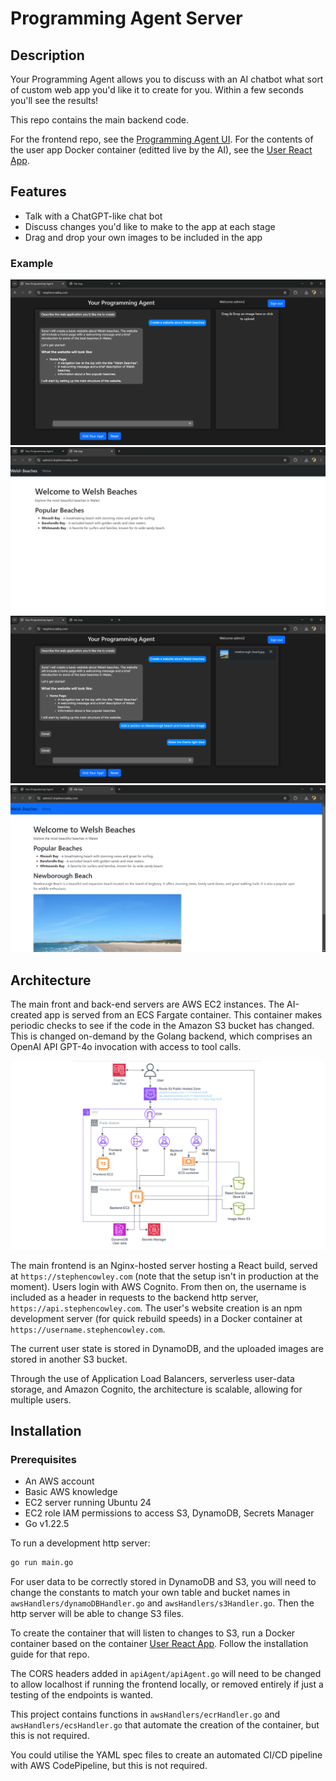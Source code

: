 # Programming Agent Server

## Description

Your Programming Agent allows you to discuss with an AI chatbot what sort of custom web app you'd like it to create for you. Within a few seconds you'll see the results! 

This repo contains the main backend code.

For the frontend repo, see the [Programming Agent UI](https://github.com/stephen1cowley/programming-agent-ui). For the contents of the user app Docker container (editted live by the AI), see the [User React App](https://github.com/stephen1cowley/user-react-app).

## Features
- Talk with a ChatGPT-like chat bot
- Discuss changes you'd like to make to the app at each stage
- Drag and drop your own images to be included in the app

### Example
![tutorial1](readmeFiles/tutorial1.png)
![tutorial2](readmeFiles/tutorial2.png)
![tutorial3](readmeFiles/tutorial3.png)
![tutorial4](readmeFiles/tutorial4.png)

## Architecture

The main front and back-end servers are AWS EC2 instances. The AI-created app is served from an ECS Fargate container. This container makes periodic checks to see if the code in the Amazon S3 bucket has changed. This is changed on-demand by the Golang backend, which comprises an OpenAI API GPT-4o invocation with access to tool calls.

![architecture diagram](readmeFiles/arch.png)

The main frontend is an Nginx-hosted server hosting a React build, served at `https://stephencowley.com` (note that the setup isn't in production at the moment). Users login with AWS Cognito. From then on, the username is included as a header in requests to the backend http server, `https://api.stephencowley.com`. The user's website creation is an npm development server (for quick rebuild speeds) in a Docker container at `https://username.stephencowley.com`.

The current user state is stored in DynamoDB, and the uploaded images are stored in another S3 bucket.

Through the use of Application Load Balancers, serverless user-data storage, and Amazon Cognito, the architecture is scalable, allowing for multiple users. 

## Installation
### Prerequisites

- An AWS account
- Basic AWS knowledge
- EC2 server running Ubuntu 24
- EC2 role IAM permissions to access S3, DynamoDB, Secrets Manager
- Go v1.22.5

To run a development http server:
```bash
go run main.go
```

For user data to be correctly stored in DynamoDB and S3, you will need to change the constants to match your own table and bucket names in `awsHandlers/dynamoDBHandler.go` and `awsHandlers/s3Handler.go`. Then the http server will be able to change S3 files. 

To create the container that will listen to changes to S3, run a Docker container based on the container [User React App](https://github.com/stephen1cowley/user-react-app). Follow the installation guide for that repo.

The CORS headers added in `apiAgent/apiAgent.go` will need to be changed to allow localhost if running the frontend locally, or removed entirely if just a testing of the endpoints is wanted.

This project contains functions in `awsHandlers/ecrHandler.go` and `awsHandlers/ecsHandler.go` that automate the creation of the container, but this is not required.

You could utilise the YAML spec files to create an automated CI/CD pipeline with AWS CodePipeline, but this is not required.

